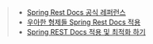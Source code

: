 

> - [Spring Rest Docs 공식 레퍼런스](https://docs.spring.io/spring-restdocs/docs/current/reference/html5/#getting-started)  
> - [우아한 형제들 Spring Rest Docs 적용](https://techblog.woowahan.com/2597/)   
> - [Spring REST Docs 적용 및 최적화 하기](https://backtony.github.io/spring/2021-10-15-spring-test-3/)